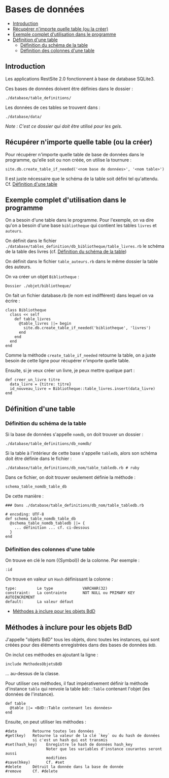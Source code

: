 # Bases de données

* [Introduction](#introductionbasededonnees)
* [Récupérer n'importe quelle table (ou la créer)](#getanytableorcreate)
* [Exemple complet d'utilisation dans le programme](#exemplecompletdutilisation)
* [Définition d'une table](#definitiondunetable)
  * [Définition du schéma de la table](#definitionduschemadelatable)
  * [Définition des colonnes d'une table](#colonnedefinitiondunetable)



<a name='introductionbasededonnees'></a>

## Introduction

Les applications RestSite 2.0 fonctionnent à base de database SQLite3.

Ces bases de données doivent être définies dans le dossier :

    ./database/table_definitions/

Les données de ces tables se trouvent dans :

    ./database/data/

*Note : C'est ce dossier qui doit être utilisé pour les gels.*


<a name='getanytableorcreate'></a>

## Récupérer n'importe quelle table (ou la créer)

Pour récupérer n'importe quelle table de base de données dans le programme, qu'elle soit ou non créée, on utilise la tournure :

    site.db.create_table_if_needed('<nom base de données>', '<nom table>')

Il est juste nécessaire que le schéma de la table soit défini tel qu'attendu. Cf. [Définition d'une table](#definitionduschemadelatable)

<a name='exemplecompletdutilisation'></a>

## Exemple complet d'utilisation dans le programme

On a besoin d'une table dans le programme. Pour l'exemple, on va dire qu'on a besoin d'une base `bibliotheque` qui contient les tables `livres` et `auteurs`.

On définit dans le fichier `./database/tables_definition/db_bibliotheque/table_livres.rb` le schéma de la table des livres (cf. [Définition du schéma de la table](#definitionduschemadelatable))

On définit dans le fichier `table_auteurs.rb` dans le même dossier la table des auteurs.

On va créer un objet `Bibliotheque` :

    Dossier ./objet/bibliotheque/

On fait un fichier database.rb (le nom est indifférent) dans lequel on va écrire :

    class Bibliotheque
      class << self
        def table_livres
          @table_livres ||= begin
            site.db.create_table_if_needed('bibliotheque', 'livres')
          end
        end
      end
    end

Comme la méthode `create_table_if_needed` retourne la table, on a juste besoin de cette ligne pour récupérer n'importe quelle table.

Ensuite, si je veux créer un livre, je peux mettre quelque part :

    def creer_un_livre titre
      data_livre = {titre: titre}
      id_nouveau_livre = Bibliotheque::table_livres.insert(data_livre)
    end

<a name='definitiondunetable'></a>

## Définition d'une table

<a name='definitionduschemadelatable'></a>

### Définition du schéma de la table


Si la base de données s'appelle `nomdb`, on doit trouver un dossier :

    ./database/table_definitions/db_nomdb/

Si la table à l'intérieur de cette base s'appelle `tabledb`, alors son schéma doit être définie dans le fichier :

    ./database/table_definitions/db_nom/table_tabledb.rb # ruby

Dans ce fichier, on doit trouver seulement définie la méthode :

    schema_table_nomdb_table_db

De cette manière :

    ### Dans ./database/table_definitions/db_nom/table_tabledb.rb

    # encoding: UTF-8
    def schema_table_nomdb_table_db
      @schema_table_nomdb_tabledb ||= {
        ... définition ... cf. ci-dessous
      }
    end

<a name='colonnedefinitiondunetable'></a>

### Définition des colonnes d'une table

On trouve en clé le nom ({Symbol}) de la colonne. Par exemple :

    :id

On trouve en valeur un `Hash` définissant la colonne :

    type:         Le type             VARCHAR(32)
    constraint:   La contrainte       NOT NULL ou PRIMARY KEY AUTOINCREMENT
    default:      La valeur défaut

* [Méthodes à inclure pour les objets BdD](#methodesdesobjetsbdd)
<a name='methodesdesobjetsbdd'></a>

## Méthodes à inclure pour les objets BdD

J'appelle "objets BdD" tous les objets, donc toutes les instances, qui sont créées pour des éléments enregistrées dans des bases de données `BdD`.

On inclut ces méthodes en ajoutant la ligne :

    include MethodesObjetsBdD

… au-dessus de la classe.

Pour utiliser ces méthodes, il faut impérativement définir la méthode d'instance `table` qui renvoie la table `BdD::Table` contenant l'objet (les données de l'instance).

    def table
      @table ||= <BdD::Table contenant les données>
    end

Ensuite, on peut utiliser les méthodes :

    #data       Retourne toutes les données
    #get(key)   Retourne la valeur de la clé `key` ou du hash de données
                si c'est un hash qui est transmis
    #set(hash_key)    Enregistre le hash de données hash_key
                      Noter que les variables d'instance courantes seront aussi
                      modifiées
    #save(hkey)       Cf. #set
    #delete     Détruit la donnée dans la base de donnée
    #remove     Cf. #delete
